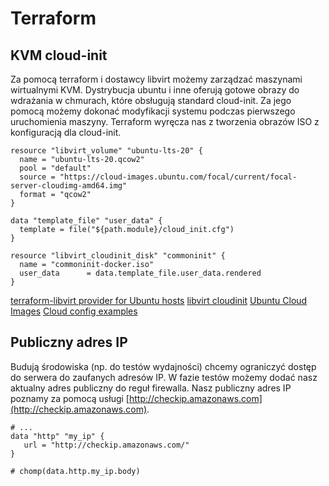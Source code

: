 # Terraform

## KVM cloud-init

Za pomocą terraform i dostawcy libvirt możemy zarządzać maszynami wirtualnymi KVM. Dystrybucja ubuntu i inne oferują gotowe obrazy do wdrażania w chmurach, które obsługują standard cloud-init. Za jego pomocą możemy dokonać modyfikacji systemu podczas pierwszego uruchomienia maszyny. Terraform wyręcza nas z tworzenia obrazów ISO z konfiguracją dla cloud-init.

```
resource "libvirt_volume" "ubuntu-lts-20" {
  name = "ubuntu-lts-20.qcow2"
  pool = "default"
  source = "https://cloud-images.ubuntu.com/focal/current/focal-server-cloudimg-amd64.img"
  format = "qcow2"
}

data "template_file" "user_data" {
  template = file("${path.module}/cloud_init.cfg")
}

resource "libvirt_cloudinit_disk" "commoninit" {
  name = "commoninit-docker.iso"
  user_data      = data.template_file.user_data.rendered
}
```

[terraform-libvirt provider for Ubuntu hosts](https://github.com/fabianlee/terraform-libvirt-ubuntu-examples)
[libvirt cloudinit](https://github.com/dmacvicar/terraform-provider-libvirt/blob/master/website/docs/r/cloudinit.html.markdown)
[Ubuntu Cloud Images](https://cloud-images.ubuntu.com/)
[Cloud config examples](https://cloudinit.readthedocs.io/en/latest/topics/examples.html)

## Publiczny adres IP

Budują środowiska (np. do testów wydajności) chcemy ograniczyć dostęp do serwera do zaufanych adresów IP. W fazie testów możemy dodać nasz aktualny adres publiczny do reguł firewalla. Nasz publiczny adres IP poznamy za pomocą usługi [http://checkip.amazonaws.com](http://checkip.amazonaws.com).

```
# ...
data "http" "my_ip" {
   url = "http://checkip.amazonaws.com/"
}

# chomp(data.http.my_ip.body)
```
